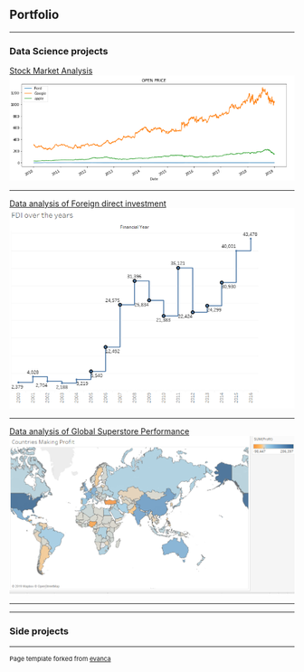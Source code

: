 ## Portfolio

---

### Data Science projects

[Stock Market Analysis](/sample_page)
<img src="images/sp_pic_1.png?raw=true"/>

---
[Data analysis of Foreign direct investment](/sample_page_1)
<img src="images/fdi_pic3.png"/>

---
[Data analysis of Global Superstore Performance](/sample_page_3)
<img src="images/gsp_pic_1e.png?raw=true"/>

---
---


### Side projects


---
<p style="font-size:11px">Page template forked from <a href="https://github.com/evanca/quick-portfolio">evanca</a></p>
<!-- Remove above link if you don't want to attibute -->

